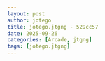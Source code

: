```yaml
---
layout: post
author: jotego
title: jotego.jtgng - 529cc57
date: 2025-09-26
categories: [Arcade, jtgng]
tags: [jotego.jtgng]
---
```


